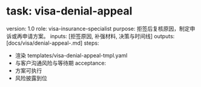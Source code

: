# task: visa-denial-appeal

version: 1.0
role: visa-insurance-specialist
purpose: 拒签后复核原因，制定申诉或再申请方案。
inputs: [拒签原因, 补强材料, 决策与时间线]
outputs: [docs/visa/denial-appeal-<traveler>.md]
steps:

- 渲染 templates/visa-denial-appeal-tmpl.yaml
- 与客户沟通风险与等待期
  acceptance:
- 方案可执行
- 风险披露到位

